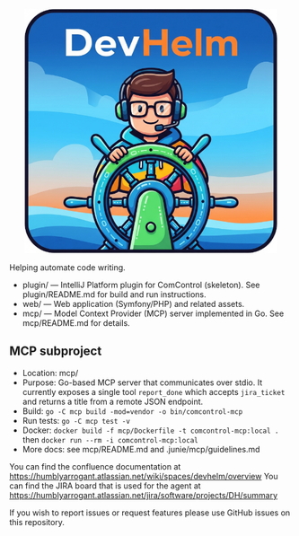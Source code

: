 <p align="center">
  <img width="450px" src="./logo-small.png">
</p>

Helping automate code writing.

- plugin/ — IntelliJ Platform plugin for ComControl (skeleton). See plugin/README.md for build and run instructions.
- web/ — Web application (Symfony/PHP) and related assets.
- mcp/ — Model Context Provider (MCP) server implemented in Go. See mcp/README.md for details.

## MCP subproject

- Location: mcp/
- Purpose: Go-based MCP server that communicates over stdio. It currently exposes a single tool `report_done` which accepts `jira_ticket` and returns a title from a remote JSON endpoint.
- Build: `go -C mcp build -mod=vendor -o bin/comcontrol-mcp`
- Run tests: `go -C mcp test -v`
- Docker: `docker build -f mcp/Dockerfile -t comcontrol-mcp:local .` then `docker run --rm -i comcontrol-mcp:local`
- More docs: see mcp/README.md and .junie/mcp/guidelines.md

You can find the confluence documentation at https://humblyarrogant.atlassian.net/wiki/spaces/devhelm/overview
You can find the JIRA board that is used for the agent at https://humblyarrogant.atlassian.net/jira/software/projects/DH/summary

If you wish to report issues or request features please use GitHub issues on this repository.